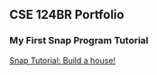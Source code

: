 ## CSE 124BR Portfolio


### My First Snap Program Tutorial
[Snap Tutorial: Build a house!](https://youtu.be/O_mHd1mvulQ)

